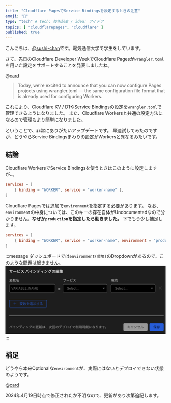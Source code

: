 ```yaml
---
title: "Cloudflare PagesでService Bindingsを設定するときの注意"
emoji: "🚧"
type: "tech" # tech: 技術記事 / idea: アイデア
topics: [ "cloudflarepages", "cloudflare" ]
published: true
---
```


こんにちは、[@sushi-chan](https://zenn.dev/sushichaaaan)です。電気通信大学で学生をしています。

さて、先日のCloudflare Developer WeekでCloudflare Pagesが`wrangler.toml`を用いた設定をサポートすることを発表しましたね。

@[card](https://blog.cloudflare.com/pages-workers-integrations-monorepos-nextjs-wrangler/)

> Today, we’re excited to announce that you can now configure Pages projects using wrangler.toml — the same configuration file format that is already used for configuring Workers.

これにより、Cloudflare KV / D1やService Bindingsの設定を`wrangler.toml`で管理できるようになりました。
また、Cloudflare Workersと共通の設定方法になるので管理もより簡単になりました。

ということで、非常にありがたいアップデートです。
早速試してみたのですが、どうやらService Bindingsまわりの設定がWorkersと異なるみたいです。

## 結論

Cloudflare WorkersでService Bindingsを使うときはこのように設定しますが..。

```toml
services = [
    { binding = "WORKER", service = "worker-name" },
]
```

Cloudflare Pagesでは追加で`environment`を指定する必要があります。
なお、`environment`の中身については、このキーの存在自体がUndocumentedなので分かりません。**なぜか`production`を指定したら動きました。**
下でもう少し補足します。

```toml
services = [
    { binding = "WORKER", service = "worker-name", environment = "production" },
]
```

:::message
ダッシュボードでは`environment(環境)`のDropdownがあるので、このような問題は起きません。
![Cloudflare PagesダッシュボードのService Bindings設定GUI](/images/pages-service-binding.png)
:::

## 補足

どうやら本来Optionalな`environment`が、実際にはないとデプロイできない状態のようです。

@[card](https://community.cloudflare.com/t/cloudflare-pages-cicd-is-broken-how-to-report-fixed/643224/13)

2024年4月19日時点で修正されたか不明なので、更新があり次第追記します。
